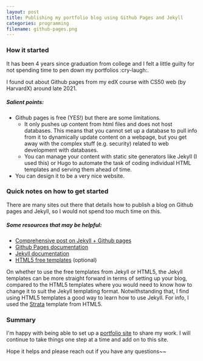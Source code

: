```yaml
---
layout: post
title: Publishing my portfolio blog using Github Pages and Jekyll
categories: programming
filename: github-pages.png
---
```



### How it started 
It has been 4 years since graduation from college and I felt a little guilty for not spending time to pen down my portfolios :cry-laugh:.

I found out about Github pages from my edX course with CS50 web (by HarvardX) around late 2021. 

##### Salient points:
- Github pages is free (YES!) but there are some limitations. 
	- It only pushes up content from html files and does not host databases. This means that you cannot set up a database to pull info from it to dynamically update content on a webpage, but you get away with the complex stuff (e.g. security) related to web development with databases.
	- You can manage your content with static site generators like Jekyll (I used this) or Hugo to automate the task of coding individual HTML templates and serving them ahead of time.
- You can design it to be a very nice website.

### Quick notes on how to get started

There are many sites out there that details how to publish a blog on Github pages and Jekyll, so I would not spend too much time on this. 

##### Some resources that may be helpful:
- [Comprehensive post on Jekyll + Github pages](https://programminghistorian.org/en/lessons/building-static-sites-with-jekyll-github-pages)
- [Github Pages documentation](https://pages.github.com/)
- [Jekyll documentation](https://jekyllrb.com/docs/)
- [HTML5 free templates](https://html5up.net/) (optional) 

On whether to use the free templates from Jekyll or HTML5, the Jekyll templates can be more straight forward in terms of setting up your blog, compared to the HTML5 templates where you would need to know how to change it to suit the Jekyll templating format. Notwithstanding that, I find using HTML5 templates a good way to learn how to use Jekyll. For info, I used the [Strata](https://html5up.net/strata) template from HTML5.

### Summary
I'm happy with being able to set up a [portfolio site](https://minsq.github.io/) to share my work. I will continue to take things one step at a time and add on to this site.

Hope it helps and please reach out if you have any questions~~








